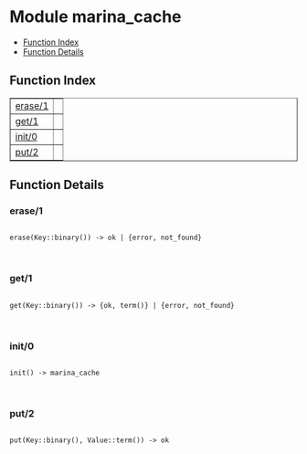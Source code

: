 

# Module marina_cache #
* [Function Index](#index)
* [Function Details](#functions)

<a name="index"></a>

## Function Index ##


<table width="100%" border="1" cellspacing="0" cellpadding="2" summary="function index"><tr><td valign="top"><a href="#erase-1">erase/1</a></td><td></td></tr><tr><td valign="top"><a href="#get-1">get/1</a></td><td></td></tr><tr><td valign="top"><a href="#init-0">init/0</a></td><td></td></tr><tr><td valign="top"><a href="#put-2">put/2</a></td><td></td></tr></table>


<a name="functions"></a>

## Function Details ##

<a name="erase-1"></a>

### erase/1 ###

<pre><code>
erase(Key::binary()) -&gt; ok | {error, not_found}
</code></pre>
<br />

<a name="get-1"></a>

### get/1 ###

<pre><code>
get(Key::binary()) -&gt; {ok, term()} | {error, not_found}
</code></pre>
<br />

<a name="init-0"></a>

### init/0 ###

<pre><code>
init() -&gt; marina_cache
</code></pre>
<br />

<a name="put-2"></a>

### put/2 ###

<pre><code>
put(Key::binary(), Value::term()) -&gt; ok
</code></pre>
<br />

